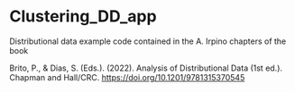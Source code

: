 # Clustering_DD_app
Distributional data example code contained in the A. Irpino chapters of the book

Brito, P., & Dias, S. (Eds.). (2022). Analysis of Distributional Data (1st ed.). Chapman and Hall/CRC. 
https://doi.org/10.1201/9781315370545
